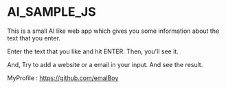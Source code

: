 # AI_SAMPLE_JS
This is a small AI like web app which gives you some information about the text that you enter.

Enter the text that you like and hit ENTER. Then, you'll see it.

And,
Try to add a website or a email in your input. And see the result.

MyProfile : https://github.com/emalBoy
